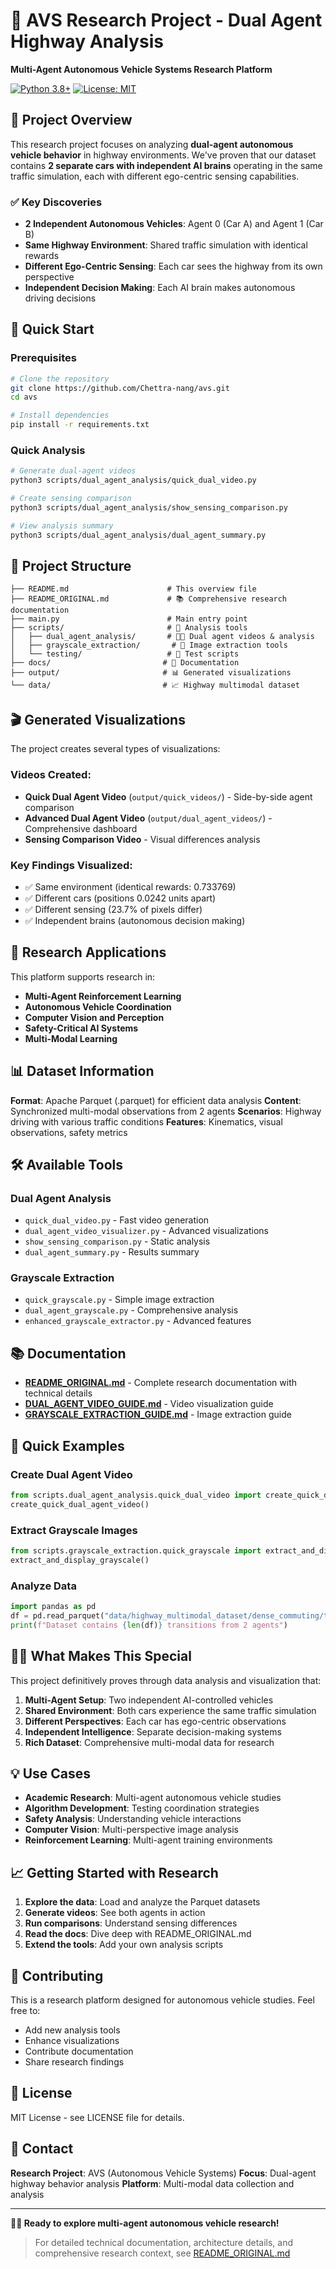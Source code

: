 # 🚗 AVS Research Project - Dual Agent Highway Analysis

**Multi-Agent Autonomous Vehicle Systems Research Platform**

[![Python 3.8+](https://img.shields.io/badge/python-3.8+-blue.svg)](https://www.python.org/downloads/)
[![License: MIT](https://img.shields.io/badge/License-MIT-yellow.svg)](https://opensource.org/licenses/MIT)

## 🎯 Project Overview

This research project focuses on analyzing **dual-agent autonomous vehicle behavior** in highway environments. We've proven that our dataset contains **2 separate cars with independent AI brains** operating in the same traffic simulation, each with different ego-centric sensing capabilities.

### ✅ Key Discoveries
- **2 Independent Autonomous Vehicles**: Agent 0 (Car A) and Agent 1 (Car B)
- **Same Highway Environment**: Shared traffic simulation with identical rewards
- **Different Ego-Centric Sensing**: Each car sees the highway from its own perspective  
- **Independent Decision Making**: Each AI brain makes autonomous driving decisions

## 🚀 Quick Start

### Prerequisites
```bash
# Clone the repository
git clone https://github.com/Chettra-nang/avs.git
cd avs

# Install dependencies
pip install -r requirements.txt
```

### Quick Analysis
```bash
# Generate dual-agent videos
python3 scripts/dual_agent_analysis/quick_dual_video.py

# Create sensing comparison
python3 scripts/dual_agent_analysis/show_sensing_comparison.py

# View analysis summary
python3 scripts/dual_agent_analysis/dual_agent_summary.py
```

## 📁 Project Structure

```
├── README.md                      # This overview file
├── README_ORIGINAL.md             # 📚 Comprehensive research documentation
├── main.py                        # Main entry point
├── scripts/                       # 🔧 Analysis tools
│   ├── dual_agent_analysis/       # 🚗🚗 Dual agent videos & analysis
│   ├── grayscale_extraction/       # 🎨 Image extraction tools
│   └── testing/                   # 🧪 Test scripts
├── docs/                         # 📖 Documentation
├── output/                       # 📊 Generated visualizations
└── data/                         # 📈 Highway multimodal dataset
```

## 🎬 Generated Visualizations

The project creates several types of visualizations:

### **Videos Created:**
- **Quick Dual Agent Video** (`output/quick_videos/`) - Side-by-side agent comparison
- **Advanced Dual Agent Video** (`output/dual_agent_videos/`) - Comprehensive dashboard
- **Sensing Comparison Video** - Visual differences analysis

### **Key Findings Visualized:**
- ✅ Same environment (identical rewards: 0.733769)
- ✅ Different cars (positions 0.0242 units apart)
- ✅ Different sensing (23.7% of pixels differ)
- ✅ Independent brains (autonomous decision making)

## 🔬 Research Applications

This platform supports research in:
- **Multi-Agent Reinforcement Learning**
- **Autonomous Vehicle Coordination**
- **Computer Vision and Perception**
- **Safety-Critical AI Systems**
- **Multi-Modal Learning**

## 📊 Dataset Information

**Format**: Apache Parquet (.parquet) for efficient data analysis
**Content**: Synchronized multi-modal observations from 2 agents
**Scenarios**: Highway driving with various traffic conditions
**Features**: Kinematics, visual observations, safety metrics

## 🛠️ Available Tools

### **Dual Agent Analysis**
- `quick_dual_video.py` - Fast video generation
- `dual_agent_video_visualizer.py` - Advanced visualizations
- `show_sensing_comparison.py` - Static analysis
- `dual_agent_summary.py` - Results summary

### **Grayscale Extraction**
- `quick_grayscale.py` - Simple image extraction
- `dual_agent_grayscale.py` - Comprehensive analysis
- `enhanced_grayscale_extractor.py` - Advanced features

## 📚 Documentation

- **[README_ORIGINAL.md](README_ORIGINAL.md)** - Complete research documentation with technical details
- **[DUAL_AGENT_VIDEO_GUIDE.md](docs/DUAL_AGENT_VIDEO_GUIDE.md)** - Video visualization guide
- **[GRAYSCALE_EXTRACTION_GUIDE.md](docs/GRAYSCALE_EXTRACTION_GUIDE.md)** - Image extraction guide

## 🎯 Quick Examples

### Create Dual Agent Video
```python
from scripts.dual_agent_analysis.quick_dual_video import create_quick_dual_agent_video
create_quick_dual_agent_video()
```

### Extract Grayscale Images
```python
from scripts.grayscale_extraction.quick_grayscale import extract_and_display_grayscale
extract_and_display_grayscale()
```

### Analyze Data
```python
import pandas as pd
df = pd.read_parquet("data/highway_multimodal_dataset/dense_commuting/transitions.parquet")
print(f"Dataset contains {len(df)} transitions from 2 agents")
```

## 🚗🤖 What Makes This Special

This project definitively proves through data analysis and visualization that:

1. **Multi-Agent Setup**: Two independent AI-controlled vehicles
2. **Shared Environment**: Both cars experience the same traffic simulation  
3. **Different Perspectives**: Each car has ego-centric observations
4. **Independent Intelligence**: Separate decision-making systems
5. **Rich Dataset**: Comprehensive multi-modal data for research

## 💡 Use Cases

- **Academic Research**: Multi-agent autonomous vehicle studies
- **Algorithm Development**: Testing coordination strategies
- **Safety Analysis**: Understanding vehicle interactions
- **Computer Vision**: Multi-perspective image analysis
- **Reinforcement Learning**: Multi-agent training environments

## 📈 Getting Started with Research

1. **Explore the data**: Load and analyze the Parquet datasets
2. **Generate videos**: See both agents in action
3. **Run comparisons**: Understand sensing differences
4. **Read the docs**: Dive deep with README_ORIGINAL.md
5. **Extend the tools**: Add your own analysis scripts

## 🤝 Contributing

This is a research platform designed for autonomous vehicle studies. Feel free to:
- Add new analysis tools
- Enhance visualizations  
- Contribute documentation
- Share research findings

## 📄 License

MIT License - see LICENSE file for details.

## 📧 Contact

**Research Project**: AVS (Autonomous Vehicle Systems)
**Focus**: Dual-agent highway behavior analysis
**Platform**: Multi-modal data collection and analysis

---

**🚗🤖 Ready to explore multi-agent autonomous vehicle research!**

> For detailed technical documentation, architecture details, and comprehensive research context, see [README_ORIGINAL.md](README_ORIGINAL.md)